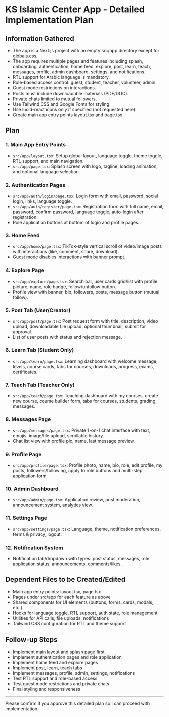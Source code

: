 # KS Islamic Center App - Detailed Implementation Plan

## Information Gathered
- The app is a Next.js project with an empty src/app directory except for globals.css.
- The app requires multiple pages and features including splash, onboarding, authentication, home feed, explore, post, learn, teach, messages, profile, admin dashboard, settings, and notifications.
- RTL support for Arabic language is mandatory.
- Role-based access control: guest, student, teacher, volunteer, admin.
- Guest mode restrictions on interactions.
- Posts must include downloadable materials (PDF/DOC).
- Private chats limited to mutual followers.
- Use Tailwind CSS and Google Fonts for styling.
- Use lucid-react icons only if specified (not requested here).
- Create main app entry points layout.tsx and page.tsx.

## Plan

### 1. Main App Entry Points
- `src/app/layout.tsx`: Setup global layout, language toggle, theme toggle, RTL support, and main navigation.
- `src/app/page.tsx`: Splash screen with logo, tagline, loading animation, and optional language selection.

### 2. Authentication Pages
- `src/app/auth/login/page.tsx`: Login form with email, password, social login, links, language toggle.
- `src/app/auth/register/page.tsx`: Registration form with full name, email, password, confirm password, language toggle, auto-login after registration.
- Role application buttons at bottom of login and profile pages.

### 3. Home Feed
- `src/app/home/page.tsx`: TikTok-style vertical scroll of video/image posts with interactions (like, comment, share, download).
- Guest mode disables interactions with banner prompt.

### 4. Explore Page
- `src/app/explore/page.tsx`: Search bar, user cards grid/list with profile picture, name, role badge, follow/unfollow button.
- Profile view with banner, bio, followers, posts, message button (mutual follow).

### 5. Post Tab (User/Creator)
- `src/app/post/page.tsx`: Post request form with title, description, video upload, downloadable file upload, optional thumbnail, submit for approval.
- List of user posts with status and rejection message.

### 6. Learn Tab (Student Only)
- `src/app/learn/page.tsx`: Learning dashboard with welcome message, levels, course cards, tabs for courses, downloads, progress, exams, certificates.

### 7. Teach Tab (Teacher Only)
- `src/app/teach/page.tsx`: Teaching dashboard with my courses, create new course, course builder form, tabs for courses, students, grading, messages.

### 8. Messages Page
- `src/app/messages/page.tsx`: Private 1-on-1 chat interface with text, emojis, image/file upload, scrollable history.
- Chat list view with profile pic, name, last message preview.

### 9. Profile Page
- `src/app/profile/page.tsx`: Profile photo, name, bio, role, edit profile, my posts, followers/following, apply to role buttons and multi-step application form.

### 10. Admin Dashboard
- `src/app/admin/page.tsx`: Application review, post moderation, announcement system, analytics view.

### 11. Settings Page
- `src/app/settings/page.tsx`: Language, theme, notification preferences, terms & privacy, logout.

### 12. Notification System
- Notification tab/dropdown with types: post status, messages, role application status, announcements, comments/likes.

## Dependent Files to be Created/Edited
- Main app entry points: layout.tsx, page.tsx
- Pages under src/app for each feature as above
- Shared components for UI elements (buttons, forms, cards, modals, etc.)
- Hooks for language toggle, RTL support, auth state, role management
- Utilities for API calls, file uploads, notifications
- Tailwind CSS configuration for RTL and theme support

## Follow-up Steps
- Implement main layout and splash page first
- Implement authentication pages and role application
- Implement home feed and explore pages
- Implement post, learn, teach tabs
- Implement messages, profile, admin, settings, notifications
- Test RTL support and role-based access
- Test guest mode restrictions and private chats
- Final styling and responsiveness

---

Please confirm if you approve this detailed plan so I can proceed with implementation.
